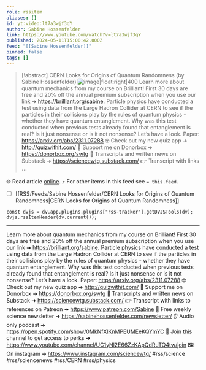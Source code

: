 ```yaml
---
role: rssitem
aliases: []
id: yt:video:lt7a3wjf3qY
author: Sabine Hossenfelder
link: https://www.youtube.com/watch?v=lt7a3wjf3qY
published: 2024-05-11T15:00:42.000Z
feed: "[[Sabine Hossenfelder]]"
pinned: false
tags: []
---
```


> [!abstract] CERN Looks for Origins of Quantum Randomness (by Sabine Hossenfelder)
> ![image|float:right|400](https://i1.ytimg.com/vi/lt7a3wjf3qY/hqdefault.jpg) Learn more about quantum mechanics from my course on Brilliant! First 30 days are free and 20% off the annual premium subscription when you use our link ➜ https://brilliant.org/sabine. Particle physics have conducted a test using data from the Large Hadron Collider at CERN to see if the particles in their collisions play by the rules of quantum physics - whether they have quantum entanglement. Why was this test conducted when previous tests already found that entanglement is real? Is it just nonsense or is it not nonsense? Let’s have a look. Paper: https://arxiv.org/abs/2311.07288 🤓 Check out my new quiz app ➜ http://quizwithit.com/ 💌 Support me on Donorbox ➜ https://donorbox.org/swtg 📝 Transcripts and written news on Substack ➜ https://sciencewtg.substack.com/ 👉 Transcript with links ⋯

🌐 Read article [online](https://www.youtube.com/watch?v=lt7a3wjf3qY). ⤴ For other items in this feed see `= this.feed`.

- [ ] [[RSS/Feeds/Sabine Hossenfelder/CERN Looks for Origins of Quantum Randomness|CERN Looks for Origins of Quantum Randomness]]

~~~dataviewjs
const dvjs = dv.app.plugins.plugins["rss-tracker"].getDVJSTools(dv);
dvjs.rssItemHeader(dv.current());
~~~

- - -

Learn more about quantum mechanics from my course on Brilliant! First 30 days are free and 20% off the annual premium subscription when you use our link ➜ https://brilliant.org/sabine. Particle physics have conducted a test using data from the Large Hadron Collider at CERN to see if the particles in their collisions play by the rules of quantum physics - whether they have quantum entanglement. Why was this test conducted when previous tests already found that entanglement is real? Is it just nonsense or is it not nonsense? Let’s have a look. Paper: https://arxiv.org/abs/2311.07288 🤓 Check out my new quiz app ➜ http://quizwithit.com/ 💌 Support me on Donorbox ➜ https://donorbox.org/swtg 📝 Transcripts and written news on Substack ➜ https://sciencewtg.substack.com/ 👉 Transcript with links to references on Patreon ➜ https://www.patreon.com/Sabine 📩 Free weekly science newsletter ➜ https://sabinehossenfelder.com/newsletter/ 👂 Audio only podcast ➜ https://open.spotify.com/show/0MkNfXlKnMPEUMEeKQYmYC 🔗 Join this channel to get access to perks ➜ https://www.youtube.com/channel/UC1yNl2E66ZzKApQdRuTQ4tw/join 🖼️ On instagram ➜ https://www.instagram.com/sciencewtg/ #rss/science #rss/sciencenews #rss/CERN #rss/physics